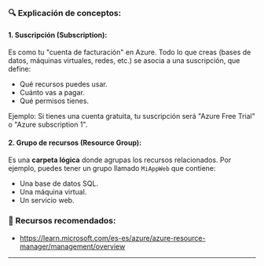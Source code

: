 ### 🔍 Explicación de conceptos:

#### 1. **Suscripción (Subscription):**
Es como tu "cuenta de facturación" en Azure. Todo lo que creas (bases de datos, máquinas virtuales, redes, etc.) se asocia a una suscripción, que define:
- Qué recursos puedes usar.
- Cuánto vas a pagar.
- Qué permisos tienes.

Ejemplo: Si tienes una cuenta gratuita, tu suscripción será "Azure Free Trial" o "Azure subscription 1".

#### 2. **Grupo de recursos (Resource Group):**
Es una **carpeta lógica** donde agrupas los recursos relacionados. Por ejemplo, puedes tener un grupo llamado `MiAppWeb` que contiene:
- Una base de datos SQL.
- Una máquina virtual.
- Un servicio web.
 
### 📘 Recursos recomendados:
- https://learn.microsoft.com/es-es/azure/azure-resource-manager/management/overview

---

